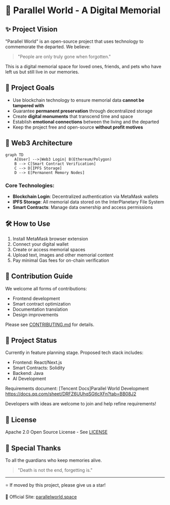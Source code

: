 # 🌌 Parallel World - A Digital Memorial

## ✨ Project Vision

"Parallel World" is an open-source project that uses technology to commemorate the departed. We believe:

> "People are only truly gone when forgotten."

This is a digital memorial space for loved ones, friends, and pets who have left us but still live in our memories.

## 🌟 Project Goals

- Use blockchain technology to ensure memorial data **cannot be tampered with**
- Guarantee **permanent preservation** through decentralized storage
- Create **digital monuments** that transcend time and space
- Establish **emotional connections** between the living and the departed
- Keep the project free and open-source **without profit motives**

## 🔗 Web3 Architecture

```mermaid
graph TD
    A[User] -->|Web3 Login| B(Ethereum/Polygon)
    B --> C[Smart Contract Verification]
    C --> D[IPFS Storage]
    D --> E[Permanent Memory Nodes]
```

### Core Technologies:

- **Blockchain Login**: Decentralized authentication via MetaMask wallets
- **IPFS Storage**: All memorial data stored on the InterPlanetary File System
- **Smart Contracts**: Manage data ownership and access permissions

## 🛠️ How to Use

1. Install MetaMask browser extension
2. Connect your digital wallet
3. Create or access memorial spaces
4. Upload text, images and other memorial content
5. Pay minimal Gas fees for on-chain verification

## 💖 Contribution Guide

We welcome all forms of contributions:

- Frontend development
- Smart contract optimization
- Documentation translation
- Design improvements

Please see [CONTRIBUTING.md]() for details.

## 🚀 Project Status

Currently in feature planning stage. Proposed tech stack includes:

- Frontend: React/Next.js
- Smart Contracts: Solidity
- Backend: Java
- AI Development

Requirements document: [Tencent Docs]Parallel World Development
https://docs.qq.com/sheet/DRFZ6UUhqSGtIcXFn?tab=BB08J2

Developers with ideas are welcome to join and help refine requirements!

## 📜 License

Apache 2.0 Open Source License - See [LICENSE](LICENSE)

## 🌈 Special Thanks

To all the guardians who keep memories alive.

> "Death is not the end, forgetting is."

---

⭐ If moved by this project, please give us a star!

🔗 Official Site: [parallelworld.space](https://parallelworld.space)